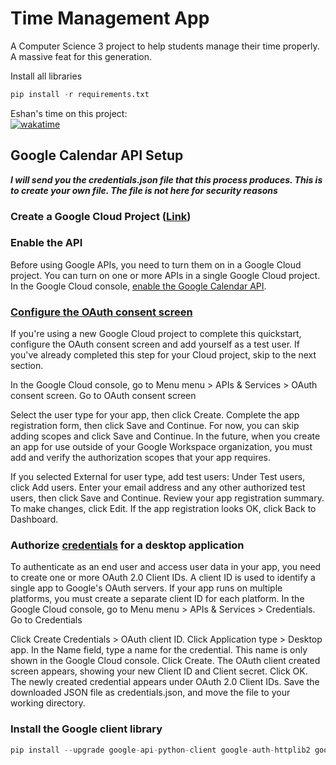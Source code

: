 # Time Management App
A Computer Science 3 project to help students manage their time properly. A massive feat for this generation.

Install all libraries
```python
pip install -r requirements.txt
```

Eshan's time on this project:\
[![wakatime](https://wakatime.com/badge/user/d2cf396a-1b98-4795-9559-b880684c63b7/project/018b25b5-8d65-4d6e-9fdd-8758cee7e4a9.svg)](https://wakatime.com/badge/user/d2cf396a-1b98-4795-9559-b880684c63b7/project/018b25b5-8d65-4d6e-9fdd-8758cee7e4a9?style=flat-square)


## Google Calendar API Setup

***I will send you the credentials.json file that this process produces. This is to create your own file. The file is not here for security reasons***

### **Create a Google Cloud Project ([Link](https://developers.google.com/workspace/guides/create-project))**


### **Enable the API**

Before using Google APIs, you need to turn them on in a Google Cloud project. You can turn on one or more APIs in a single Google Cloud project.
In the Google Cloud console, [enable the Google Calendar API](https://console.cloud.google.com/flows/enableapi?apiid=calendar-json.googleapis.com). 


### **[Configure the OAuth consent screen](https://console.cloud.google.com/apis/credentials/consent)**
If you're using a new Google Cloud project to complete this quickstart, configure the OAuth consent screen and add yourself as a test user. If you've already completed this step for your Cloud project, skip to the next section.

In the Google Cloud console, go to Menu menu > APIs & Services > OAuth consent screen.
Go to OAuth consent screen

Select the user type for your app, then click Create.
Complete the app registration form, then click Save and Continue.
For now, you can skip adding scopes and click Save and Continue. In the future, when you create an app for use outside of your Google Workspace organization, you must add and verify the authorization scopes that your app requires.

If you selected External for user type, add test users:
Under Test users, click Add users.
Enter your email address and any other authorized test users, then click Save and Continue.
Review your app registration summary. To make changes, click Edit. If the app registration looks OK, click Back to Dashboard.

### **Authorize [credentials](https://console.cloud.google.com/apis/credentials) for a desktop application**
To authenticate as an end user and access user data in your app, you need to create one or more OAuth 2.0 Client IDs. A client ID is used to identify a single app to Google's OAuth servers. If your app runs on multiple platforms, you must create a separate client ID for each platform.
In the Google Cloud console, go to Menu menu > APIs & Services > Credentials.
Go to Credentials

Click Create Credentials > OAuth client ID.
Click Application type > Desktop app.
In the Name field, type a name for the credential. This name is only shown in the Google Cloud console.
Click Create. The OAuth client created screen appears, showing your new Client ID and Client secret.
Click OK. The newly created credential appears under OAuth 2.0 Client IDs.
Save the downloaded JSON file as credentials.json, and move the file to your working directory.

### **Install the Google client library**
```python
pip install --upgrade google-api-python-client google-auth-httplib2 google-auth-oauthlib
```
